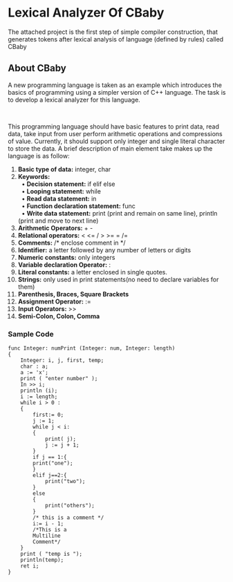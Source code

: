 # Lexical Analyzer Of CBaby
The attached project is the first step of simple compiler construction, that generates tokens after lexical analysis of language (defined by rules) called CBaby

## About CBaby
A new programming language is taken as an example which introduces the basics of programming using a simpler version of C++ language. The task is to develop a lexical analyzer for this language.

<br />

This programming language should have basic features to print data, read data, take input
from user perform arithmetic operations and compressions of value. Currently, it should
support only integer and single literal character to store the data. A brief description of main
element take makes up the language is as follow:

1. **Basic type of data:** integer, char
2. **Keywords:** <br />
&nbsp;  &bull;	 **Decision statement:** if elif else <br />
&nbsp;  &bull;	 **Looping statement:** while <br />
&nbsp;  &bull;	 **Read data statement:** in <br />
&nbsp;  &bull;	 **Function declaration statement:** func <br />
&nbsp;  &bull;	 **Write data statement:** print (print and remain on same line), println (print and move to next line) <br />
3. **Arithmetic Operators:** + -
4. **Relational operators:** < <= / > >= = /=
5. **Comments:** /* enclose comment in */
6. **Identifier:** a letter followed by any number of letters or digits
7. **Numeric constants:** only integers
8. **Variable declaration Operator:** :
9. **Literal constants:** a letter enclosed in single quotes.
10. **Strings:** only used in print statements(no need to declare variables for them)
11. **Parenthesis, Braces, Square Brackets**
12. **Assignment Operator:** :=
13. **Input Operators:** >>
14. **Semi-Colon, Colon, Comma**

### Sample Code

```
func Integer: numPrint (Integer: num, Integer: length)
{
	Integer: i, j, first, temp;
	char : a;
	a := 'x';
	print ( "enter number" );
	In >> i;
	println (i);
	i := length;
	while i > 0 :
	{
		first:= 0;
		j := 1;
		while j < i:
		{
			print( j);
			j := j + 1;
		}
		if j == 1:{
		print("one");
		}
		elif j==2:{
			print("two");
		}
		else
		{
			print("others");
		}
		/* this is a comment */
		i:= i - 1;
		/*This is a
		Multiline
		Comment*/
	}
	print ( "temp is ");
	println(temp);
	ret i;
}
```


